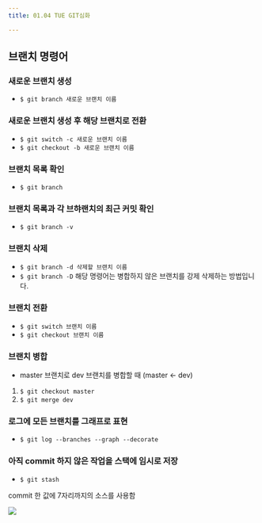 ```yaml
---
title: 01.04 TUE GIT심화

---
```


## 브랜치 명령어

### 새로운 브랜치 생성

- `$ git branch 새로운 브랜치 이름`

### 새로운 브랜치 생성 후 해당 브랜치로 전환

- `$ git switch -c 새로운 브랜치 이름`
- `$ git checkout -b 새로운 브랜치 이름`

### 브랜치 목록 확인

- `$ git branch`

### 브랜치 목록과 각 브햐랜치의 최근 커밋 확인

- `$ git branch -v`

### 브랜치 삭제

- `$ git branch -d 삭제할 브랜치 이름`
- `$ git branch -D` 해당 명령어는 병합하지 않은 브랜치를 강제 삭제하는 방법입니다.

### 브랜치 전환

- `$ git switch 브랜치 이름`
- `$ git checkout 브랜치 이름`

### 브랜치 병합

- master 브랜치로 dev 브랜치를 병합할 때 (master ← dev)
1. `$ git checkout master`
2. `$ git merge dev`

### 로그에 모든 브랜치를 그래프로 표현

- `$ git log --branches --graph --decorate`

### 아직 commit 하지 않은 작업을 스택에 임시로 저장

- `$ git stash`

commit 한 값에 7자리까지의 소스를 사용함

![](/Users/yugeonpyo/Library/Application%20Support/marktext/images/2022-01-04-17-48-44-image.png)
